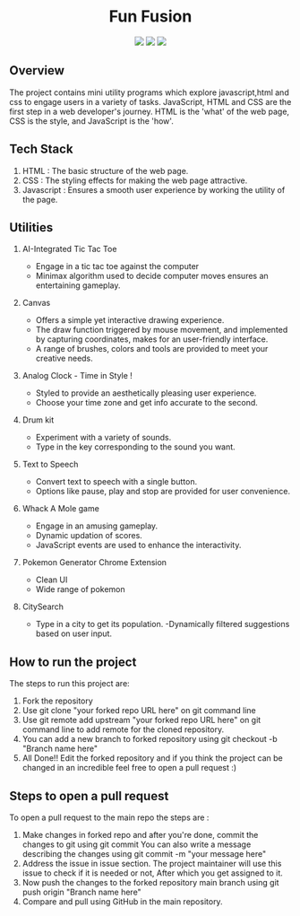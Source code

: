 <h1 align="center">Fun Fusion</h1>
<div align="center">
<a href="https://github.com/Priyanshi662/FunFusion/issues"><img src="https://img.shields.io/github/issues/Priyanshi662/FunFusion"></a>
<a><img src="https://img.shields.io/github/forks/Priyanshi662/FunFusion"></a>
<a><img src="https://img.shields.io/github/stars/Priyanshi662/FunFusion"></a>
</div>

## Overview 

The project contains mini utility programs which explore javascript,html and css to engage users in a variety of tasks.
JavaScript, HTML and CSS are the first step in a web developer's journey.
HTML is the 'what' of the web page, CSS is the style, and JavaScript is the 'how'.

## Tech Stack

1. HTML : The basic structure of the web page.
2. CSS : The styling effects for making the web page attractive.
3. Javascript  : Ensures a smooth user experience by working the utility of the page.

## Utilities 

1. AI-Integrated Tic Tac Toe
   - Engage in a tic tac toe against the computer
   - Minimax algorithm used to decide computer moves ensures an entertaining gameplay.

2. Canvas
   - Offers a simple yet interactive drawing experience.
   - The draw function triggered by mouse movement, and implemented by capturing coordinates, makes for an user-friendly interface.
   - A range of brushes, colors and tools are provided to meet your creative needs.
     
3. Analog Clock - Time in Style !
   - Styled to provide an aesthetically pleasing user experience.
   - Choose your time zone and get info accurate to the second.
     
4. Drum kit
   - Experiment with a variety of sounds.
   - Type in the key corresponding to the sound you want.
     
5. Text to Speech
   - Convert text to speech with a single button.
   - Options like pause, play and stop are provided for user convenience.
     
6. Whack A Mole game
   - Engage in an amusing gameplay.
   - Dynamic updation of scores.
   - JavaScript events are used to enhance the interactivity.
     
7. Pokemon Generator Chrome Extension
    - Clean UI
    - Wide range of pokemon
      
8. CitySearch
   - Type in a city to get its population.
   -Dynamically filtered suggestions based on user input.

## How to run the project

The steps to run this project are:
1. Fork the repository 
2. Use git clone "your forked repo URL here" on git command line 
3. Use git remote add upstream "your forked repo URL here" on git command line to add remote for the cloned repository.
4. You can add a new branch to forked repository using git checkout -b "Branch name here"
5. All Done!! Edit the forked repository and if you think the project can be changed in an incredible feel free to open a pull request :)

## Steps to open a pull request 

To open a pull request to the main repo the steps are :
1. Make changes in forked repo and after you're done, commit the changes to git using git commit
   You can also write a message describing the changes using git commit -m "your message here"
2. Address the issue in issue section. The project maintainer will use this issue to check if it is needed or not, After which you get assigned to it.
3. Now push the changes to the forked repository main branch using git push origin "Branch name here"
4. Compare and pull using GitHub in the main repository.
